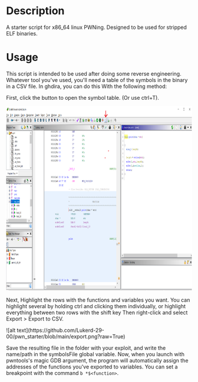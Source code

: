 # Description
A starter script for x86\_64 linux PWNing. Designed to be used for stripped ELF binaries.

# Usage
<p>This script is intended to be used after doing some reverse engineering. Whatever tool you've used, you'll need a table of the symbols in the binary in a CSV file. In ghdira, you can do this With the following method:</p>

<p>First, click the button to open the symbol table. (Or use ctrl+T).</p>
<p algin="center">
<img src = https://github.com/Lukerd-29-00/pwn_starter/blob/main/symbol_table.png?raw=true width=800 height=500 />
</p>
<p>Next, Highlight the rows with the functions and variables you want. You can highlight several by holding ctrl and clicking them individually, or highlight everything between two rows with the shift key Then right-click and select Export > Export to CSV.</p>
![alt text](https://github.com/Lukerd-29-00/pwn_starter/blob/main/export.png?raw=True)

Save the resulting file in the folder with your exploit, and write the name/path in the symbolsFile global variable. Now, when you launch with pwntools's magic GDB argument, the program will automatically assign the addresses of the functions you've exported to variables. You can set a breakpoint with the command
`b *$<function>`.
